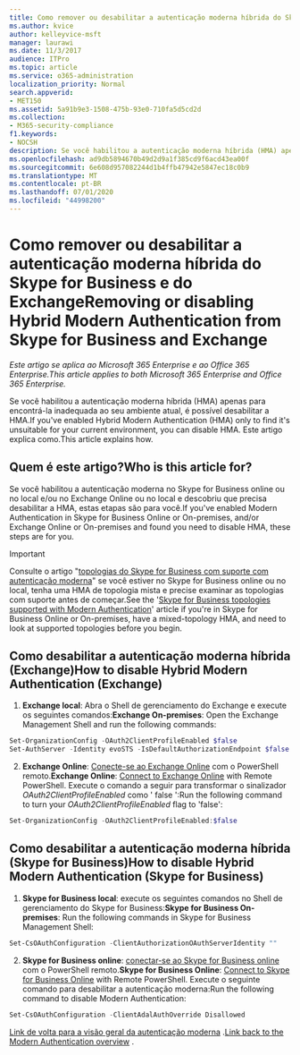```yaml
---
title: Como remover ou desabilitar a autenticação moderna híbrida do Skype for Business e do Exchange
ms.author: kvice
author: kelleyvice-msft
manager: laurawi
ms.date: 11/3/2017
audience: ITPro
ms.topic: article
ms.service: o365-administration
localization_priority: Normal
search.appverid:
- MET150
ms.assetid: 5a91b9e3-1508-475b-93e0-710fa5d5cd2d
ms.collection:
- M365-security-compliance
f1.keywords:
- NOCSH
description: Se você habilitou a autenticação moderna híbrida (HMA) apenas para encontrá-la inadequada ao seu ambiente atual, é possível desabilitar a HMA. Este artigo explica como.
ms.openlocfilehash: ad9db5894670b49d2d9a1f385cd9f6acd43ea00f
ms.sourcegitcommit: 6e608d957082244d1b4ffb47942e5847ec18c0b9
ms.translationtype: MT
ms.contentlocale: pt-BR
ms.lasthandoff: 07/01/2020
ms.locfileid: "44998200"
---
```

# <a name="removing-or-disabling-hybrid-modern-authentication-from-skype-for-business-and-exchange"></a><span data-ttu-id="d1c80-104">Como remover ou desabilitar a autenticação moderna híbrida do Skype for Business e do Exchange</span><span class="sxs-lookup"><span data-stu-id="d1c80-104">Removing or disabling Hybrid Modern Authentication from Skype for Business and Exchange</span></span>

<span data-ttu-id="d1c80-105">*Este artigo se aplica ao Microsoft 365 Enterprise e ao Office 365 Enterprise.*</span><span class="sxs-lookup"><span data-stu-id="d1c80-105">*This article applies to both Microsoft 365 Enterprise and Office 365 Enterprise.*</span></span>

<span data-ttu-id="d1c80-106">Se você habilitou a autenticação moderna híbrida (HMA) apenas para encontrá-la inadequada ao seu ambiente atual, é possível desabilitar a HMA.</span><span class="sxs-lookup"><span data-stu-id="d1c80-106">If you've enabled Hybrid Modern Authentication (HMA) only to find it's unsuitable for your current environment, you can disable HMA.</span></span> <span data-ttu-id="d1c80-107">Este artigo explica como.</span><span class="sxs-lookup"><span data-stu-id="d1c80-107">This article explains how.</span></span>
  
## <a name="who-is-this-article-for"></a><span data-ttu-id="d1c80-108">Quem é este artigo?</span><span class="sxs-lookup"><span data-stu-id="d1c80-108">Who is this article for?</span></span>

<span data-ttu-id="d1c80-109">Se você habilitou a autenticação moderna no Skype for Business online ou no local e/ou no Exchange Online ou no local e descobriu que precisa desabilitar a HMA, estas etapas são para você.</span><span class="sxs-lookup"><span data-stu-id="d1c80-109">If you've enabled Modern Authentication in Skype for Business Online or On-premises, and/or Exchange Online or On-premises and found you need to disable HMA, these steps are for you.</span></span>

> [!IMPORTANT]
> <span data-ttu-id="d1c80-110">Consulte o artigo "[topologias do Skype for Business com suporte com autenticação moderna](https://technet.microsoft.com/library/mt803262.aspx)" se você estiver no Skype for Business online ou no local, tenha uma HMA de topologia mista e precise examinar as topologias com suporte antes de começar.</span><span class="sxs-lookup"><span data-stu-id="d1c80-110">See the '[Skype for Business topologies supported with Modern Authentication](https://technet.microsoft.com/library/mt803262.aspx)' article if you're in Skype for Business Online or On-premises, have a mixed-topology HMA, and need to look at supported topologies before you begin.</span></span>
  
## <a name="how-to-disable-hybrid-modern-authentication-exchange"></a><span data-ttu-id="d1c80-111">Como desabilitar a autenticação moderna híbrida (Exchange)</span><span class="sxs-lookup"><span data-stu-id="d1c80-111">How to disable Hybrid Modern Authentication (Exchange)</span></span>

1. <span data-ttu-id="d1c80-112">**Exchange local**: Abra o Shell de gerenciamento do Exchange e execute os seguintes comandos:</span><span class="sxs-lookup"><span data-stu-id="d1c80-112">**Exchange On-premises**: Open the Exchange Management Shell and run the following commands:</span></span> 

```powershell
Set-OrganizationConfig -OAuth2ClientProfileEnabled $false
Set-AuthServer -Identity evoSTS -IsDefaultAuthorizationEndpoint $false
```

2. <span data-ttu-id="d1c80-113">**Exchange Online**: [Conecte-se ao Exchange Online](https://docs.microsoft.com/powershell/exchange/exchange-online/connect-to-exchange-online-powershell/connect-to-exchange-online-powershell) com o PowerShell remoto.</span><span class="sxs-lookup"><span data-stu-id="d1c80-113">**Exchange Online**: [Connect to Exchange Online](https://docs.microsoft.com/powershell/exchange/exchange-online/connect-to-exchange-online-powershell/connect-to-exchange-online-powershell) with Remote PowerShell.</span></span> <span data-ttu-id="d1c80-114">Execute o comando a seguir para transformar o sinalizador *OAuth2ClientProfileEnabled* como ' false ':</span><span class="sxs-lookup"><span data-stu-id="d1c80-114">Run the following command to turn your  *OAuth2ClientProfileEnabled*  flag to 'false':</span></span>

```powershell    
Set-OrganizationConfig -OAuth2ClientProfileEnabled:$false
```
    
## <a name="how-to-disable-hybrid-modern-authentication-skype-for-business"></a><span data-ttu-id="d1c80-115">Como desabilitar a autenticação moderna híbrida (Skype for Business)</span><span class="sxs-lookup"><span data-stu-id="d1c80-115">How to disable Hybrid Modern Authentication (Skype for Business)</span></span>

1. <span data-ttu-id="d1c80-116">**Skype for Business local**: execute os seguintes comandos no Shell de gerenciamento do Skype for Business:</span><span class="sxs-lookup"><span data-stu-id="d1c80-116">**Skype for Business On-premises**: Run the following commands in Skype for Business Management Shell:</span></span>

```powershell
Set-CsOAuthConfiguration -ClientAuthorizationOAuthServerIdentity ""
```

2. <span data-ttu-id="d1c80-117">**Skype for Business online**: [conectar-se ao Skype for Business online](https://docs.microsoft.com/office365/enterprise/powershell/manage-skype-for-business-online-with-office-365-powershell) com o PowerShell remoto.</span><span class="sxs-lookup"><span data-stu-id="d1c80-117">**Skype for Business Online**: [Connect to Skype for Business Online](https://docs.microsoft.com/office365/enterprise/powershell/manage-skype-for-business-online-with-office-365-powershell) with Remote PowerShell.</span></span> <span data-ttu-id="d1c80-118">Execute o seguinte comando para desabilitar a autenticação moderna:</span><span class="sxs-lookup"><span data-stu-id="d1c80-118">Run the following command to disable Modern Authentication:</span></span>

```powershell    
Set-CsOAuthConfiguration -ClientAdalAuthOverride Disallowed
```

<span data-ttu-id="d1c80-119">[Link de volta para a visão geral da autenticação moderna](hybrid-modern-auth-overview.md) .</span><span class="sxs-lookup"><span data-stu-id="d1c80-119">[Link back to the Modern Authentication overview](hybrid-modern-auth-overview.md) .</span></span> 
  

